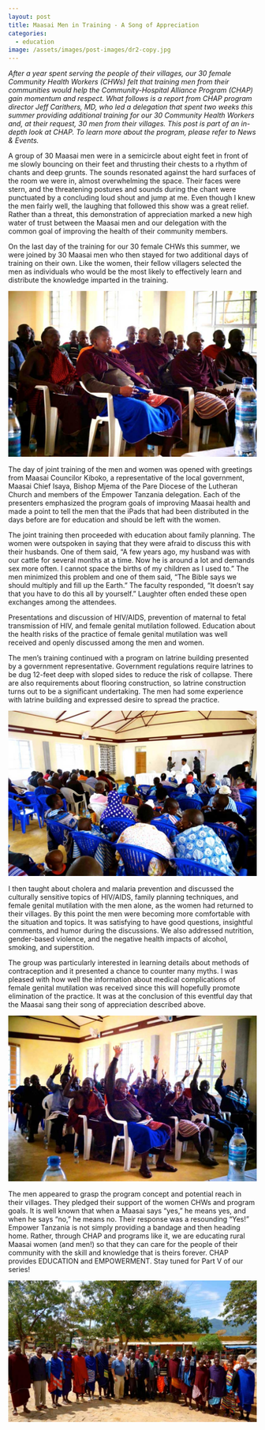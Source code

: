 ```yaml
---
layout: post
title: Maasai Men in Training - A Song of Appreciation
categories:
  - education
image: /assets/images/post-images/dr2-copy.jpg
---
```


*After a year spent serving the people of their villages, our 30 female Community Health Workers (CHWs) felt that training men from their communities would help the Community-Hospital Alliance Program (CHAP) gain momentum and respect. What follows is a report from CHAP program director Jeff Carithers, MD, who led a delegation that spent two weeks this summer providing additional training for our 30 Community Health Workers and, at their request, 30 men from their villages. This post is part of an in-depth look at CHAP. To learn more about the program, please refer to News & Events.*

A group of 30 Maasai men were in a semicircle about eight feet in front of me slowly bouncing on their feet and thrusting their chests to a rhythm of chants and deep grunts. The sounds resonated against the hard surfaces of the room we were in, almost overwhelming the space. Their faces were stern, and the threatening postures and sounds during the chant were punctuated by a concluding loud shout and jump at me. Even though I knew the men fairly well, the laughing that followed this show was a great relief. Rather than a threat, this demonstration of appreciation marked a new high water of trust between the Maasai men and our delegation with the common goal of improving the health of their community members.

On the last day of the training for our 30 female CHWs this summer, we were joined by 30 Maasai men who then stayed for two additional days of training on their own. Like the women, their fellow villagers selected the men as individuals who would be the most likely to effectively learn and distribute the knowledge imparted in the training.

![](/uploads/2015/08/05/maasai-men-in-training-a-song-of-appreciation/dr-4copy.jpg)

The day of joint training of the men and women was opened with greetings from Maasai Councilor Kiboko, a representative of the local government, Maasai Chief Isaya, Bishop Mjema of the Pare Diocese of the Lutheran Church and members of the Empower Tanzania delegation. Each of the presenters emphasized the program goals of improving Maasai health and made a point to tell the men that the iPads that had been distributed in the days before are for education and should be left with the women.

The joint training then proceeded with education about family planning. The women were outspoken in saying that they were afraid to discuss this with their husbands. One of them said, “A few years ago, my husband was with our cattle for several months at a time. Now he is around a lot and demands sex more often. I cannot space the births of my children as I used to.” The men minimized this problem and one of them said, “The Bible says we should multiply and fill up the Earth.” The faculty responded, “It doesn’t say that you have to do this all by yourself.” Laughter often ended these open exchanges among the attendees.

Presentations and discussion of HIV/AIDS, prevention of maternal to fetal transmission of HIV, and female genital mutilation followed. Education about the health risks of the practice of female genital mutilation was well received and openly discussed among the men and women.

The men’s training continued with a program on latrine building presented by a government representative. Government regulations require latrines to be dug 12-feet deep with sloped sides to reduce the risk of collapse. There are also requirements about flooring construction, so latrine construction turns out to be a significant undertaking. The men had some experience with latrine building and expressed desire to spread the practice.

![](/uploads/2015/08/05/maasai-men-in-training-a-song-of-appreciation/dr3-copy.jpg)

I then taught about cholera and malaria prevention and discussed the culturally sensitive topics of HIV/AIDS, family planning techniques, and female genital mutilation with the men alone, as the women had returned to their villages. By this point the men were becoming more comfortable with the situation and topics. It was satisfying to have good questions, insightful comments, and humor during the discussions. We also addressed nutrition, gender-based violence, and the negative health impacts of alcohol, smoking, and superstition.

The group was particularly interested in learning details about methods of contraception and it presented a chance to counter many myths. I was pleased with how well the information about medical complications of female genital mutilation was received since this will hopefully promote elimination of the practice. It was at the conclusion of this eventful day that the Maasai sang their song of appreciation described above.

![](/uploads/2015/08/05/maasai-men-in-training-a-song-of-appreciation/drjeff5.jpg)

The men appeared to grasp the program concept and potential reach in their villages. They pledged their support of the women CHWs and program goals. It is well known that when a Maasai says “yes,” he means yes, and when he says “no,” he means no. Their response was a resounding “Yes!” Empower Tanzania is not simply providing a bandage and then heading home. Rather, through CHAP and programs like it, we are educating rural Maasai women (and men!) so that they can care for the people of their community with the skill and knowledge that is theirs forever. CHAP provides EDUCATION and EMPOWERMENT. Stay tuned for Part V of our series!

![](/uploads/2015/08/05/maasai-men-in-training-a-song-of-appreciation/dr1-copy.jpg)